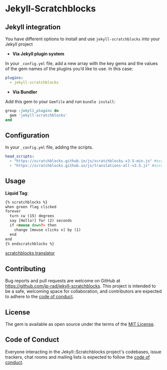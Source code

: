 # Jekyll-Scratchblocks

## Jekyll integration

You have different options to install and use `jekyll-scratchblocks` into your Jekyll project

- **Via Jekyll plugin system**

In your `_config.yml` file, add a new array with the key gems and the values of the gem names of the plugins you’d like to use. In this case:

```yaml
plugins:
  - jekyll-scratchblocks
```

- **Via Bundler**

Add this gem to your `Gemfile` and run `bundle install`:

```ruby
group :jekyll_plugins do
  gem 'jekyll-scratchblocks'
end
```

## Configuration

In your `_config.yml` file, adding the scripts.

```yaml
head_scripts:
  - "https://scratchblocks.github.io/js/scratchblocks-v3.5-min.js" #scratchblocks
  - "https://scratchblocks.github.io/js/translations-all-v3.5.js" #scratchblocks translations
```

## Usage

**Liquid Tag**:

```html
{% scratchblocks %}
when green flag clicked
forever
  turn cw (15) degrees
  say [Hello!] for (2) seconds
  if <mouse down?> then
    change [mouse clicks v] by (1)
  end
end
{% endscratchblocks %}
```

[scratchblocks translator](http://scratchblocks.github.io/translator/#?lang=ja_Hira&script=when%20green%20flag%20clicked%0Aforever%0A%20%20%20%20turn%20cw%20(15)%20degrees%0A%20%20%20%20say%20%5BHello!%5D%20for%20(2)%20seconds%0A%20%20%20%20if%20%3Cmouse%20down%3F%3E%20then%0A%20%20%20%20%20%20%20%20change%20%5Bmouse%20clicks%20v%5D%20by%20(1)%0A%20%20%20%20end%0Aend)


## Contributing

Bug reports and pull requests are welcome on GitHub at https://github.com/jp-rad/jekyll-scratchblocks. This project is intended to be a safe, welcoming space for collaboration, and contributors are expected to adhere to the [code of conduct](https://github.com/jp-rad/jekyll-scratchblocks/blob/master/CODE_OF_CONDUCT.md).


## License

The gem is available as open source under the terms of the [MIT License](https://opensource.org/licenses/MIT).

## Code of Conduct

Everyone interacting in the Jekyll::Scratchblocks project's codebases, issue trackers, chat rooms and mailing lists is expected to follow the [code of conduct](https://github.com/jp-rad/jekyll-scratchblocks/blob/master/CODE_OF_CONDUCT.md).
